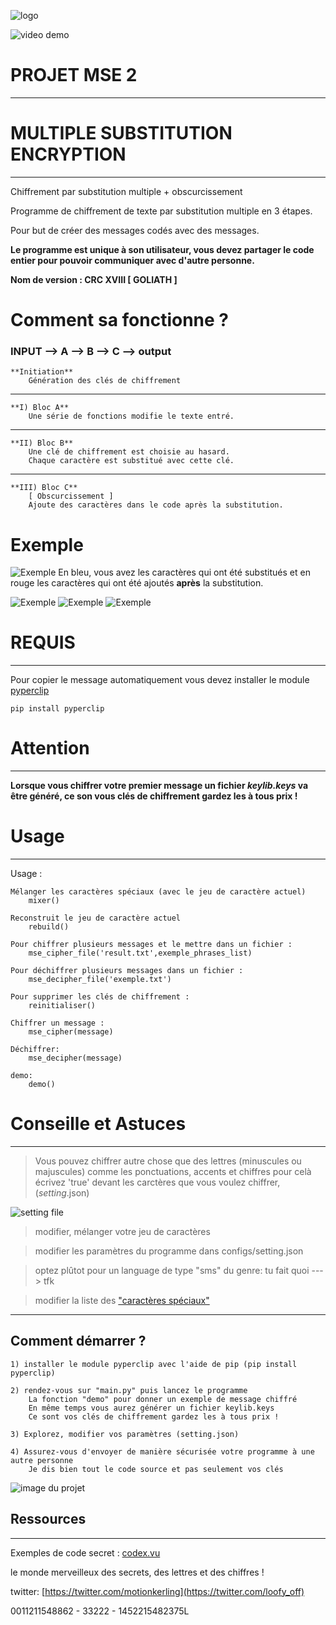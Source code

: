
![logo](exemple/logo.png)


![video demo](exemple/demo_video.gif)
# PROJET MSE 2
-------------------------------------

# MULTIPLE SUBSTITUTION ENCRYPTION
-------------------------------------

Chiffrement par substitution multiple + obscurcissement

Programme de chiffrement de texte par substitution multiple en 3 étapes.

Pour but de créer des messages codés avec des messages.

**Le programme est unique à son utilisateur, vous devez partager le code entier pour pouvoir communiquer avec d'autre personne.**


**Nom de version : CRC XVIII [ GOLIATH ]**

# Comment sa fonctionne ?

### INPUT --> A --> B --> C --> output
    
    
    **Initiation**
        Génération des clés de chiffrement
--------------------------------------------------------------------------
	
    **I) Bloc A**
        Une série de fonctions modifie le texte entré.
--------------------------------------------------------------------------
    **II) Bloc B**
        Une clé de chiffrement est choisie au hasard.
        Chaque caractère est substitué avec cette clé.
--------------------------------------------------------------------------
    **III) Bloc C**
    	[ Obscurcissement ]
        Ajoute des caractères dans le code après la substitution.


# Exemple
![Exemple](exemple/exemple.jpg)
En bleu, vous avez les caractères qui ont été substitués et en rouge les caractères qui ont été ajoutés **après** la substitution.

![Exemple](exemple/0.PNG)
![Exemple](exemple/1.PNG)
![Exemple](exemple/2.PNG)


# REQUIS
-------------------------------------
Pour copier le message automatiquement vous devez installer le module [pyperclip](https://pypi.org/project/pyperclip/)

	pip install pyperclip


# Attention
-----------------------------------
**Lorsque vous chiffrer votre premier message un fichier _keylib.keys_ va être généré, ce son vous clés de chiffrement gardez les à tous prix !**

# Usage
---------------------------
Usage :
	
	Mélanger les caractères spéciaux (avec le jeu de caractère actuel)
		mixer()

	Reconstruit le jeu de caractère actuel
		rebuild()

	Pour chiffrer plusieurs messages et le mettre dans un fichier :
		mse_cipher_file('result.txt',exemple_phrases_list)

	Pour déchiffrer plusieurs messages dans un fichier :
		mse_decipher_file('exemple.txt')

	Pour supprimer les clés de chiffrement :
		reinitialiser()

	Chiffrer un message :
		mse_cipher(message)

	Déchiffrer:
		mse_decipher(message)

	demo:
		demo()


# Conseille et Astuces
-------------------------------------------------------------------

> Vous pouvez chiffrer autre chose que des lettres (minuscules ou majuscules) comme les ponctuations, accents et chiffres pour celà écrivez 'true' devant les carctères que vous voulez chiffrer,(_setting_.json)

![setting file](exemple/example_setting.PNG)

> modifier, mélanger votre jeu de caractères

> modifier les paramètres du programme dans configs/setting.json

> optez plûtot pour un language de type "sms" du genre: tu fait quoi ---> tfk

> modifier la liste des ["caractères spéciaux"](https://github.com/flowlord/Multiple-Substitution-Encryption/blob/main/configs/init.py#L54)


-------------------------------------------------------------------

## Comment démarrer ?

	1) installer le module pyperclip avec l'aide de pip (pip install pyperclip)
	
	2) rendez-vous sur "main.py" puis lancez le programme
		La fonction "demo" pour donner un exemple de message chiffré
		En même temps vous aurez générer un fichier keylib.keys
		Ce sont vos clés de chiffrement gardez les à tous prix !

	3) Explorez, modifier vos paramètres (setting.json)
	
	4) Assurez-vous d'envoyer de manière sécurisée votre programme à une autre personne
		Je dis bien tout le code source et pas seulement vos clés

![image du projet](exemple/captur_demo.PNG)



## Ressources
-------------------------------------------------------------------

Exemples de code secret : [codex.vu](https://bit.ly/theclawsofgod)

le monde merveilleux des secrets, des lettres et des chiffres !

twitter: [https://twitter.com/motionkerling](https://twitter.com/loofy_off)

0011211548862 - 33222 - 1452215482375L
